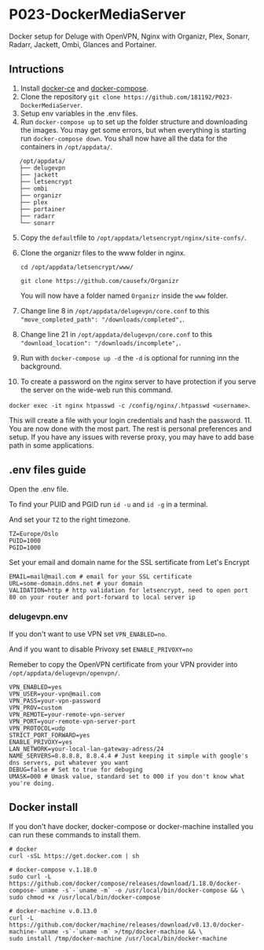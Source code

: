 # P023-DockerMediaServer
Docker setup for Deluge with OpenVPN, Nginx with Organizr, Plex, Sonarr, Radarr, Jackett, Ombi, Glances and Portainer.


## Intructions
1. Install [docker-ce](https://docs.docker.com/install/) and [docker-compose](https://docs.docker.com/compose/install/).
2. Clone the repository `git clone https://github.com/181192/P023-DockerMediaServer`.
3. Setup env variables in the .env files.
4. Run `docker-compose up` to set up the folder structure and downloading the images. You may get some errors, but when 
   everything is starting run `docker-compose down`. You shall now have all the data for the containers in `/opt/appdata/`.

```
   /opt/appdata/
   ├── delugevpn
   ├── jackett
   ├── letsencrypt
   ├── ombi
   ├── organizr
   ├── plex
   ├── portainer
   ├── radarr
   └── sonarr 
```

5. Copy the `default`file to `/opt/appdata/letsencrypt/nginx/site-confs/`.
6. Clone the organizr files to the www folder in nginx.

   `cd /opt/appdata/letsencrypt/www/`
   
   `git clone https://github.com/causefx/Organizr`
   
   You will now have a folder named `Organizr` inside the `www` folder.
7. Change line 8 in `/opt/appdata/delugevpn/core.conf` to this `"move_completed_path": "/downloads/completed",`.
8. Change line 21 in `/opt/appdata/delugevpn/core.conf` to this `"download_location": "/downloads/incomplete",`.
9. Run with `docker-compose up -d` the `-d` is optional for running inn the background.
10. To create a password on the nginx server to have protection if you serve the server on the wide-web run this command.

   `docker exec -it nginx htpasswd -c /config/nginx/.htpasswd <username>`. 
   
   This will create a file with your login credentials and hash the password.
11. You are now done with the most part. The rest is personal preferences and setup. If you have any issues with reverse proxy, you may have to add base path in some applications.

## .env files guide
Open the .env file.

To find your PUID and PGID run `id -u` and `id -g` in a terminal. 

And set your `TZ` to the right timezone.
```
TZ=Europe/Oslo
PUID=1000
PGID=1000
```

Set your email and domain name for the SSL sertificate from Let's Encrypt
```
EMAIL=mail@mail.com # email for your SSL certificate
URL=some-domain.ddns.net # your domain
VALIDATION=http # http validation for letsencrypt, need to open port 80 on your router and port-forward to local server ip
```

### delugevpn.env
If you don't want to use VPN set `VPN_ENABLED=no`. 

And if you want to disable Privoxy set `ENABLE_PRIVOXY=no`

Remeber to copy the OpenVPN certificate from your VPN provider into `/opt/appdata/delugevpn/openvpn/`.
```
VPN_ENABLED=yes
VPN_USER=your-vpn@mail.com
VPN_PASS=your-vpn-password
VPN_PROV=custom
VPN_REMOTE=your-remote-vpn-server
VPN_PORT=your-remote-vpn-server-port
VPN_PROTOCOL=udp
STRICT_PORT_FORWARD=yes
ENABLE_PRIVOXY=yes
LAN_NETWORK=your-local-lan-gateway-adress/24
NAME_SERVERS=8.8.8.8, 8.8.4.4 # Just keeping it simple with google's dns servers, put whatever you want
DEBUG=false # Set to true for debuging
UMASK=000 # Umask value, standard set to 000 if you don't know what you're doing.
```


## Docker install
If you don't have docker, docker-compose or docker-machine installed you can run these commands to install them.
```
# docker
curl -sSL https://get.docker.com | sh

# docker-compose v.1.18.0
sudo curl -L https://github.com/docker/compose/releases/download/1.18.0/docker-compose-`uname -s`-`uname -m` -o /usr/local/bin/docker-compose && \
sudo chmod +x /usr/local/bin/docker-compose

# docker-machine v.0.13.0
curl -L https://github.com/docker/machine/releases/download/v0.13.0/docker-machine-`uname -s`-`uname -m` >/tmp/docker-machine && \
sudo install /tmp/docker-machine /usr/local/bin/docker-machine
```

